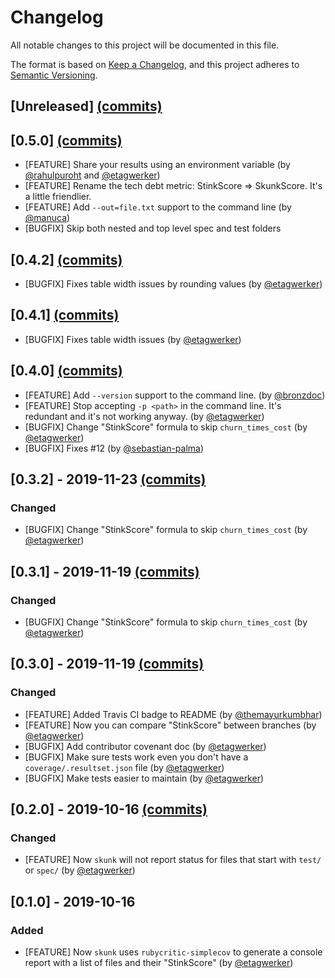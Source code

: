 # Changelog

All notable changes to this project will be documented in this file.

The format is based on [Keep a Changelog](https://keepachangelog.com/en/1.0.0/),
and this project adheres to [Semantic Versioning](https://semver.org/spec/v2.0.0.html).

## [Unreleased] [(commits)](https://github.com/fastruby/skunk/compare/v0.5.0...HEAD)
## [0.5.0] [(commits)](https://github.com/fastruby/skunk/compare/v0.4.2...v0.5.0)

* [FEATURE] Share your results using an environment variable (by [@rahulpuroht]() and [@etagwerker]())
* [FEATURE] Rename the tech debt metric: StinkScore => SkunkScore. It's a little friendlier.
* [FEATURE] Add `--out=file.txt` support to the command line (by [@manuca]())
* [BUGFIX] Skip both nested and top level spec and test folders

## [0.4.2] [(commits)](https://github.com/fastruby/skunk/compare/v0.4.1...v0.4.2)
* [BUGFIX] Fixes table width issues by rounding values (by [@etagwerker]())

## [0.4.1] [(commits)](https://github.com/fastruby/skunk/compare/v0.4.0...v0.4.1)
* [BUGFIX] Fixes table width issues (by [@etagwerker]())

## [0.4.0] [(commits)](https://github.com/fastruby/skunk/compare/v0.3.2...v0.4.0)
* [FEATURE] Add `--version` support to the command line. (by [@bronzdoc]())
* [FEATURE] Stop accepting `-p <path>` in the command line. It's redundant and it's not working anyway. (by [@etagwerker]())
* [BUGFIX] Change "StinkScore" formula to skip `churn_times_cost` (by [@etagwerker]())
* [BUGFIX] Fixes #12 (by [@sebastian-palma]())

## [0.3.2] - 2019-11-23 [(commits)](https://github.com/fastruby/skunk/compare/v0.3.1...v0.3.2)
### Changed
* [BUGFIX] Change "StinkScore" formula to skip `churn_times_cost` (by [@etagwerker]())

## [0.3.1] - 2019-11-19 [(commits)](https://github.com/fastruby/skunk/compare/v0.3.0...v0.3.1)
### Changed
* [BUGFIX] Change "StinkScore" formula to skip `churn_times_cost` (by [@etagwerker]())

## [0.3.0] - 2019-11-19 [(commits)](https://github.com/fastruby/skunk/compare/v0.2.0...v0.3.0)
### Changed
* [FEATURE] Added Travis CI badge to README (by [@themayurkumbhar]())
* [FEATURE] Now you can compare "StinkScore" between branches (by [@etagwerker]())
* [BUGFIX] Add contributor covenant doc (by [@etagwerker]())
* [BUGFIX] Make sure tests work even you don't have a `coverage/.resultset.json` file (by [@etagwerker]())
* [BUGFIX] Make tests easier to maintain (by [@etagwerker]())

## [0.2.0] - 2019-10-16 [(commits)](https://github.com/fastruby/skunk/compare/v0.1.0...v0.2.0)
### Changed
- [FEATURE] Now `skunk` will not report status for files that start with `test/` or `spec/` (by [@etagwerker]())

## [0.1.0] - 2019-10-16
### Added
- [FEATURE] Now `skunk` uses `rubycritic-simplecov` to generate a console report with a list
of files and their "StinkScore" (by [@etagwerker]())
